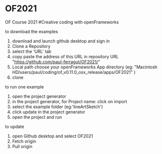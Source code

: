 # OF2021
 OF Course 2021
 #Creative coding with openFrameworks

to download the examples

1. download and launch github desktop and sign in
2. Clone a Repository
3. select the 'URL' tab
4. copy paste the address of this URL in repository URL "https://github.com/paul-ferragut/OF2021/"
5. Local path choose your openFrameworks App directory (eg: "Macintosh HD/users/paul/coding/of_v0.11.0_osx_release/apps/OF2021" )
6. clone


to run one example

1. open the project generator
2. in the project generator, for Project name: click on import
3. select the example folder (eg:'lineArtSketch')
4. click update in the project generator
5. open the project and run


to update

1. open Github desktop and select OF2021
2. Fetch origin
3. Pull origin
